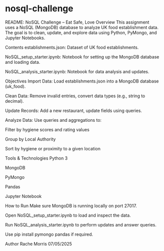 # nosql-challenge
README: NoSQL Challenge – Eat Safe, Love
Overview
This assignment uses a NoSQL (MongoDB) database to analyze UK food establishment data. The goal is to clean, update, and explore data using Python, PyMongo, and Jupyter Notebooks.

Contents
establishments.json: Dataset of UK food establishments.

NoSQL_setup_starter.ipynb: Notebook for setting up the MongoDB database and loading data.

NoSQL_analysis_starter.ipynb: Notebook for data analysis and updates.

Objectives
Import Data: Load establishments.json into a MongoDB database (uk_food).

Clean Data: Remove invalid entries, convert data types (e.g., string to decimal).

Update Records: Add a new restaurant, update fields using queries.

Analyze Data: Use queries and aggregations to:

Filter by hygiene scores and rating values

Group by Local Authority

Sort by hygiene or proximity to a given location

Tools & Technologies
Python 3

MongoDB

PyMongo

Pandas

Jupyter Notebook

How to Run
Make sure MongoDB is running locally on port 27017.

Open NoSQL_setup_starter.ipynb to load and inspect the data.

Run NoSQL_analysis_starter.ipynb to perform updates and answer queries.

Use pip install pymongo pandas if required.

Author
Rache Morris
07/05/2025
